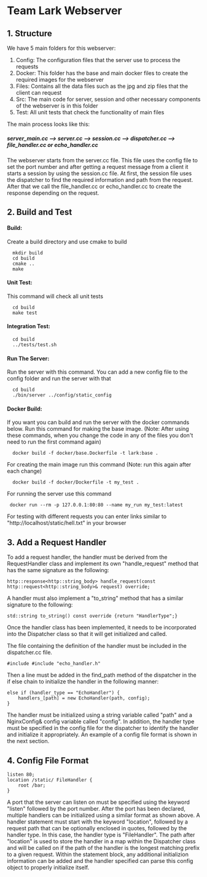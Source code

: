 # Team Lark Webserver
## 1. Structure

We have 5 main folders for this webserver:
1. Config:
  The configuration files that the server use to process the requests
2. Docker:
  This folder has the base and main docker files to create the required images for the webserver
3. Files:
  Contains all the data files such as the jpg and zip files that the client can request
4. Src:
  The main code for server, session and other necessary components of the webserver is in this folder
5. Test:
  All unit tests that check the functionality of main files
  
The main process looks like this:
##### server_main.cc --> server.cc --> session.cc --> dispatcher.cc --> file_handler.cc or echo_handler.cc  

The webserver starts from the server.cc file. This file uses the config file to set the port number and 
after getting a request message from a client it starts a session by using the session.cc file. At first, 
the session file uses the dispatcher to find the required information and path from the request. After that we
call the file_handler.cc or echo_handler.cc to create the response depending on the request.

## 2. Build and Test
#### Build: 
Create a build directory and use cmake to build 
~~~
  mkdir build
  cd build
  cmake ..
  make
~~~
#### Unit Test:
This command will check all unit tests
~~~
  cd build
  make test
~~~
#### Integration Test:
~~~
  cd build
  ../tests/test.sh
~~~
#### Run The Server:
Run the server with this command. You can add a new config file to the config folder and run the server with that
~~~
  cd build
  ./bin/server ../config/static_config
~~~
#### Docker Build:
If you want you can build and run the server with the docker commands below.
Run this command for making the base image. (Note: After using these commands, when you change 
the code in any of the files you don't need to run the first command again)
~~~~
  docker build -f docker/base.Dockerfile -t lark:base .
~~~~

For creating the main image run this command (Note: run this again after each change)
~~~
  docker build -f docker/Dockerfile -t my_test .
~~~

For running the server use this command
~~~
 docker run --rm -p 127.0.0.1:80:80 --name my_run my_test:latest
~~~

For testing with different requests you can enter links similar to "http://localhost/static/hell.txt" in your browser

## 3. Add a Request Handler

To add a request handler, the handler must be derived from the RequestHandler class and implement its own
"handle_request" method that has the same signature as the following: 
~~~~
http::response<http::string_body> handle_request(const http::request<http::string_body>& request) override;
~~~~
A handler must also implement a "to_string" method that has a similar signature to the following:
~~~
std::string to_string() const override {return "HandlerType";}
~~~
Once the handler class has been implemented, it needs to be incorporated into the Dispatcher class so that it
will get initialized and called.

The file containing the definition of the handler must be included in the dispatcher.cc file.
~~~
#include #include "echo_handler.h"
~~~
Then a line must be added in the find_path method of the dispatcher in the if else chain to initialize the 
handler in the following manner:
~~~~
else if (handler_type == "EchoHandler") {
    handlers_[path] = new EchoHandler(path, config);
}
~~~~
The handler must be initialized using a string variable called "path" and a NginxConfig& config variable called "config".
In addition, the handler type must be specified in the config file for the dispatcher to identify the handler and initialize
it appropriately. An example of a config file format is shown in the next section.

## 4. Config File Format
~~~~
listen 80;
location /static/ FileHandler {
    root /bar;
}
~~~~
A port that the server can listen on must be specified using the keyword "listen" followed by the port number. After the port has been
declared, multiple handlers can be initialized using a similar format as shown above. A handler statement must start with the keyword 
"location", followed by a request path that can be optionally enclosed in quotes, followed by the handler type. In this case, the 
handler type is "FileHandler". The path after "location" is used to store the handler in a map within the Dispatcher class and will be called on if the path of the handler is the longest matching prefix to a given request. Within the statement block, any additional
initializion information can be added and the handler specified can parse this config object to properly initialize itself.